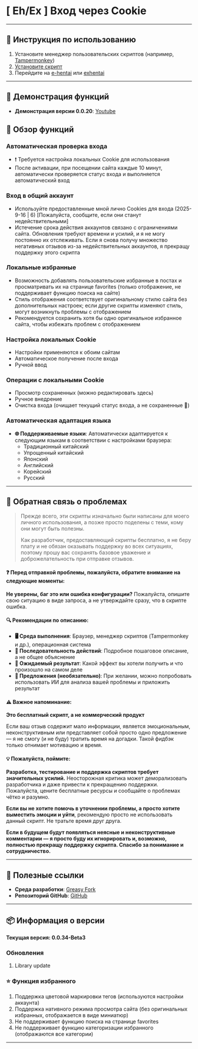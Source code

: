 # **[ Eh/Ex ] Вход через Cookie**

---

## **👻 Инструкция по использованию**

1. Установите менеджер пользовательских скриптов (например, [Tampermonkey](https://chrome.google.com/webstore/detail/tampermonkey/dhdgffkkebhmkfjojejmpbldmpobfkfo))
2. [Установите скрипт](https://update.greasyfork.org/scripts/470710/%5BEEx-Hentai%5D%20AutoLogin.user.js)
3. Перейдите на [e-hentai](https://e-hentai.org/) или [exhentai](https://exhentai.org/)

---

## **👀 Демонстрация функций**

- **Демонстрация версии 0.0.20**: [Youtube](https://www.youtube.com/watch?v=NOidYkgINY8)


## **📜 Обзор функций**

### **Автоматическая проверка входа**
- ❗️ Требуется настройка локальных Cookie для использования
- После активации, при посещении сайта каждые 10 минут, автоматически проверяется статус входа и выполняется автоматический вход

### **Вход в общий аккаунт**
- Используйте предоставленные мной лично Cookies для входа (2025-9-16 | 6) [Пожалуйста, сообщите, если они станут недействительными]
- Истечение срока действия аккаунтов связано с ограничениями сайта. Обновления требуют времени и усилий, и я не могу постоянно их отслеживать. Если я снова получу множество негативных отзывов из-за недействительных аккаунтов, я прекращу поддержку этого скрипта

### **Локальные избранные**
- Возможность добавлять пользовательские избранные в постах и просматривать их на странице favorites (только отображение, не поддерживает функцию поиска на сайте)
- Стиль отображения соответствует оригинальному стилю сайта без дополнительных настроек; если другие скрипты изменяют стиль, могут возникнуть проблемы с отображением
- Рекомендуется сохранить хотя бы одно оригинальное избранное сайта, чтобы избежать проблем с отображением

### **Настройка локальных Cookie**
- Настройки применяются к обоим сайтам
- Автоматическое получение после входа
- Ручной ввод

### **Операции с локальными Cookie**
- Просмотр сохраненных (можно редактировать здесь)
- Ручное внедрение
- Очистка входа (очищает текущий статус входа, а не сохраненные 🍪)

### **Автоматическая адаптация языка**
- **🌐 Поддерживаемые языки**: Автоматически адаптируется к следующим языкам в соответствии с настройками браузера:
  - Традиционный китайский
  - Упрощенный китайский
  - Японский
  - Английский
  - Корейский
  - Русский

---

## 📣 Обратная связь о проблемах

> Прежде всего, эти скрипты изначально были написаны для моего личного использования, а позже просто поделены с теми, кому они могут быть полезны.
>
> Как разработчик, предоставляющий скрипты бесплатно, я не беру плату и не обязан оказывать поддержку во всех ситуациях, поэтому прошу вас сохранять базовое уважение и доброжелательность при отправке отзывов.

#### ❓ Перед отправкой проблемы, пожалуйста, обратите внимание на следующие моменты:

**Не уверены, баг это или ошибка конфигурации?** Пожалуйста, опишите свою ситуацию в виде запроса, а не утверждайте сразу, что в скрипте ошибка.

#### 🔍 Рекомендации по описанию:

* **🖥️ Среда выполнения**: Браузер, менеджер скриптов (Tampermonkey и др.), операционная система
* **🧭 Последовательность действий**: Подробное пошаговое описание, а не общее объяснение
* **🎯 Ожидаемый результат**: Какой эффект вы хотели получить и что произошло на самом деле
* **🤖 Предложения (необязательно)**: При желании, можно попробовать использовать ИИ для анализа вашей проблемы и приложить результат

#### ⚠️ Важное напоминание:

**Это бесплатный скрипт, а не коммерческий продукт**

Если ваш отзыв содержит мало информации, является эмоциональным, неконструктивным или представляет собой просто одно предложение — я не смогу (и не буду) тратить время на догадки. Такой фидбэк только отнимает мотивацию и время.

#### 💡 Пожалуйста, поймите:

**Разработка, тестирование и поддержка скриптов требует значительных усилий.** Неосторожная критика может деморализовать разработчика и даже привести к прекращению поддержки. Пожалуйста, цените бесплатные ресурсы и сообщайте о проблемах чётко и разумно.

**Если вы не хотите помочь в уточнении проблемы, а просто хотите выместить эмоции и уйти**, рекомендую просто не использовать данный скрипт. Не тратьте время друг друга.

**Если в будущем будут появляться неясные и неконструктивные комментарии — я просто буду их игнорировать и, возможно, полностью прекращу поддержку скрипта. Спасибо за понимание и сотрудничество.**

---

## **🔗 Полезные ссылки**

- **Среда разработки**: [Greasy Fork](https://greasyfork.org/zh-TW/users/989635-canaan-hs)  
- **Репозиторий GitHub**: [GitHub](https://github.com/Canaan-HS/MonkeyScript/tree/main/ExAutoLogin)

---

## **📦 Информация о версии**

**Текущая версия: 0.0.34-Beta3**

### **Обновления**
1. Library update

### **⭐ Функция избранного**
1. Поддержка цветовой маркировки тегов (используются настройки аккаунта)
2. Поддержка нативного режима просмотра сайта (без оригинальных избранных, отображается в виде миниатюр)
3. Не поддерживает функцию поиска на странице favorites
4. Не поддерживает функцию категоризации избранного (отображаются все категории)

---